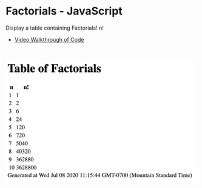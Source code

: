 Factorials - JavaScript
================

Display a table containing Factorials\! n\!

  - [Video Walkthrough of
    Code](https://northwestern.hosted.panopto.com/Panopto/Pages/Viewer.aspx?id=d0a341f8-9966-459d-b0da-aae6006745ad)

<br>

![Factorials](https://github.com/papagorgio23/Northwestern/blob/master/440%20-%20Application%20Engineering/Factorials/Factorials.png?raw=true)
